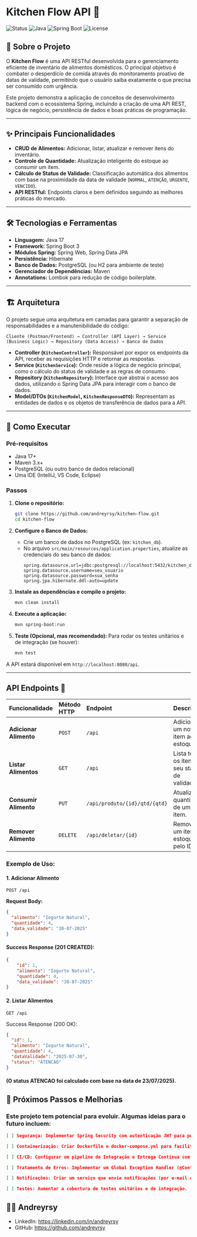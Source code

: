 # Kitchen Flow API 🍳

![Status](https://img.shields.io/badge/status-ativo-success.svg)
![Java](https://img.shields.io/badge/Java-17-blue.svg)
![Spring Boot](https://img.shields.io/badge/Spring%20Boot-3.x-brightgreen.svg)
![License](https://img.shields.io/badge/license-MIT-blue.svg)

## 🎯 Sobre o Projeto

O **Kitchen Flow** é uma API RESTful desenvolvida para o gerenciamento eficiente de inventário de alimentos domésticos. O principal objetivo é combater o desperdício de comida através do monitoramento proativo de datas de validade, permitindo que o usuário saiba exatamente o que precisa ser consumido com urgência.

Este projeto demonstra a aplicação de conceitos de desenvolvimento backend com o ecossistema Spring, incluindo a criação de uma API REST, lógica de negócio, persistência de dados e boas práticas de programação.

---

## ✨ Principais Funcionalidades

* **CRUD de Alimentos:** Adicionar, listar, atualizar e remover itens do inventário.
* **Controle de Quantidade:** Atualização inteligente do estoque ao consumir um item.
* **Cálculo de Status de Validade:** Classificação automática dos alimentos com base na proximidade da data de validade (`NORMAL`, `ATENÇÃO`, `URGENTE`, `VENCIDO`).
* **API RESTful:** Endpoints claros e bem definidos seguindo as melhores práticas do mercado.

---

## 🛠️ Tecnologias e Ferramentas

* **Linguagem:** Java 17
* **Framework:** Spring Boot 3
* **Módulos Spring:** Spring Web, Spring Data JPA
* **Persistência:** Hibernate
* **Banco de Dados:** PostgreSQL (ou H2 para ambiente de teste)
* **Gerenciador de Dependências:** Maven
* **Annotations:** Lombok para redução de código boilerplate.

---

## 🏗️ Arquitetura

O projeto segue uma arquitetura em camadas para garantir a separação de responsabilidades e a manutenibilidade do código:

`Cliente (Postman/Frontend) → Controller (API Layer) → Service (Business Logic) → Repository (Data Access) → Banco de Dados`

* **Controller (`KitchenController`):** Responsável por expor os endpoints da API, receber as requisições HTTP e retornar as respostas.
* **Service (`KitchenService`):** Onde reside a lógica de negócio principal, como o cálculo do status de validade e as regras de consumo.
* **Repository (`KitchenRepository`):** Interface que abstrai o acesso aos dados, utilizando o Spring Data JPA para interagir com o banco de dados.
* **Model/DTOs (`KitchenModel`, `KitchenResponseDTO`):** Representam as entidades de dados e os objetos de transferência de dados para a API.

---

## 🚀 Como Executar

### Pré-requisitos

* Java 17+
* Maven 3.x+
* PostgreSQL (ou outro banco de dados relacional)
* Uma IDE (IntelliJ, VS Code, Eclipse)

### Passos

1.  **Clone o repositório:**
    ```bash
    git clone https://github.com/andreyrsy/kitchen-flow.git
    cd kitchen-flow
    ```

2.  **Configure o Banco de Dados:**
    * Crie um banco de dados no PostgreSQL (ex: `kitchen_db`).
    * No arquivo `src/main/resources/application.properties`, atualize as credenciais do seu banco de dados:
        ```properties
        spring.datasource.url=jdbc:postgresql://localhost:5432/kitchen_db
        spring.datasource.username=seu_usuario
        spring.datasource.password=sua_senha
        spring.jpa.hibernate.ddl-auto=update
        ```

3.  **Instale as dependências e compile o projeto:**
    ```bash
    mvn clean install
    ```

4.  **Execute a aplicação:**
    ```bash
    mvn spring-boot:run
    ```

5.  **Teste (Opcional, mas recomendado):**
    Para rodar os testes unitários e de integração (se houver):
    ```bash
    mvn test
    ```

A API estará disponível em `http://localhost:8080/api`.

---

## API Endpoints 📖

| Funcionalidade | Método HTTP | Endpoint | Descrição |
| :--- | :--- | :--- | :--- |
| **Adicionar Alimento** | `POST` | `/api` | Adiciona um novo item ao estoque. |
| **Listar Alimentos** | `GET` | `/api` | Lista todos os itens e seu status de validade. |
| **Consumir Alimento** | `PUT` | `/api/produto/{id}/qtd/{qtd}` | Atualiza a quantidade de um item. |
| **Remover Alimento**| `DELETE` | `/api/deletar/{id}` | Remove um item do estoque pelo ID. |

### Exemplo de Uso:

#### 1. Adicionar Alimento
`POST /api`

**Request Body:**
```json
{
  "alimento": "Iogurte Natural",
  "quantidade": 4,
  "data_validade": "30-07-2025"
}
```
#### Success Response (201 CREATED):
```json
{
    "id": 1,
    "alimento": "Iogurte Natural",
    "quantidade": 4,
    "data_validade": "30-07-2025"
}
```
#### 2. Listar Alimentos
`GET /api`

Success Response (200 OK):
```json
{
  "id": 1,
  "alimento": "Iogurte Natural",
  "quantidade": 4,
  "dataValidade": "2025-07-30",
  "status": "ATENCAO" 
}
```
#### (O status ATENCAO foi calculado com base na data de 23/07/2025).

## 🔮 Próximos Passos e Melhorias
### Este projeto tem potencial para evoluir. Algumas ideias para o futuro incluem:
```json
[ ] Segurança: Implementar Spring Security com autenticação JWT para permitir múltiplos usuários com inventários separados.

[ ] Containerização: Criar Dockerfile e docker-compose.yml para facilitar o deploy da aplicação e do banco de dados.

[ ] CI/CD: Configurar um pipeline de Integração e Entrega Contínua com GitHub Actions para automatizar testes e builds.

[ ] Tratamento de Erros: Implementar um Global Exception Handler (@ControllerAdvice) para padronizar as respostas de erro da API.

[ ] Notificações: Criar um serviço que envie notificações (por e-mail ou outro meio) quando um produto estiver próximo de vencer.

[ ] Testes: Aumentar a cobertura de testes unitários e de integração.
```

## 👨‍💻 Andreyrsy
- LinkedIn: https://linkedin.com/in/andreyrsy
- GitHub: https://github.com/andreyrsy

